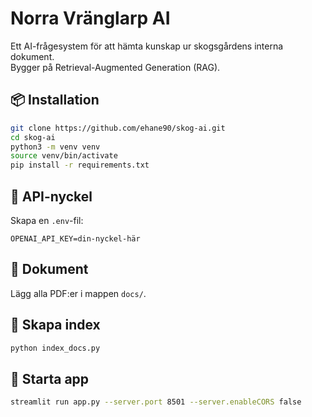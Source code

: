 # Norra Vränglarp AI

Ett AI-frågesystem för att hämta kunskap ur skogsgårdens interna dokument.  
Bygger på Retrieval-Augmented Generation (RAG).

## 📦 Installation

```bash
git clone https://github.com/ehane90/skog-ai.git
cd skog-ai
python3 -m venv venv
source venv/bin/activate
pip install -r requirements.txt
```

## 🔐 API-nyckel

Skapa en `.env`-fil:

```env
OPENAI_API_KEY=din-nyckel-här
```

## 📁 Dokument

Lägg alla PDF:er i mappen `docs/`.

## 🧠 Skapa index

```bash
python index_docs.py
```

## 🚀 Starta app

```bash
streamlit run app.py --server.port 8501 --server.enableCORS false
```
